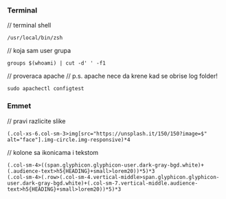 ### Terminal

// terminal shell
```
/usr/local/bin/zsh
```

// koja sam user grupa
```
groups $(whoami) | cut -d' ' -f1
```

// proveraca apache
// p.s. apache nece da krene kad se obrise log folder!
```
sudo apachectl configtest
```

### Emmet

// pravi razlicite slike
```
(.col-xs-6.col-sm-3>img[src="https://unsplash.it/150/150?image=$" alt="face"].img-circle.img-responsive)*4
```

// kolone sa ikonicama i tekstom
```
(.col-sm-4>((span.glyphicon.glyphicon-user.dark-gray-bgd.white)+(.audience-text>h5{HEADING}+small>lorem20))*5)*3
(.col-sm-4>(.row>(.col-sm-4.vertical-middle>span.glyphicon.glyphicon-user.dark-gray-bgd.white)+(.col-sm-7.vertical-middle.audience-text>h5{HEADING}+small>lorem20))*5)*3
```
